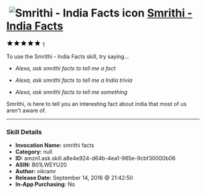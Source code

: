 # &nbsp;<img src="skill_icon" alt="Smrithi - India Facts icon" width="36"> [Smrithi - India Facts](http://alexa.amazon.com/#skills/amzn1.ask.skill.a8e4e924-d64b-4ea1-985e-9cbf30000b06)
![5 stars](../../images/ic_star_black_18dp_1x.png)![5 stars](../../images/ic_star_black_18dp_1x.png)![5 stars](../../images/ic_star_black_18dp_1x.png)![5 stars](../../images/ic_star_black_18dp_1x.png)![5 stars](../../images/ic_star_black_18dp_1x.png) 1

To use the Smrithi - India Facts skill, try saying...

* *Alexa, ask smrithi facts to tell me a fact*

* *Alexa, ask smrithi facts  to tell me a India trivia*

* *Alexa, ask smrithi facts to tell me something*

Smrithi, is here to tell you an interesting fact about india that most of us aren't aware of.

***

### Skill Details

* **Invocation Name:** smrithi facts
* **Category:** null
* **ID:** amzn1.ask.skill.a8e4e924-d64b-4ea1-985e-9cbf30000b06
* **ASIN:** B01LWEYU20
* **Author:** vikramr
* **Release Date:** September 14, 2016 @ 21:42:50
* **In-App Purchasing:** No
